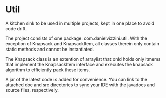 Util
====

A kitchen sink to be used in multiple projects, kept in one place to avoid code drift.

The project consists of one package: com.danielvizzini.util. With the exception of Knapsack and KnapsackItem, all classes therein only contain static methods and cannot be instantiated.

The Knapsack class is an extention of arraylist that onld holds only itmems that implement the KnapsackItem interface and executes the knapsack algorithm to efficiently pack these items.

A jar of the latest code is added for convenience. You can link to the attached doc and src directories to sync your IDE with the javadocs and source files, respectively.